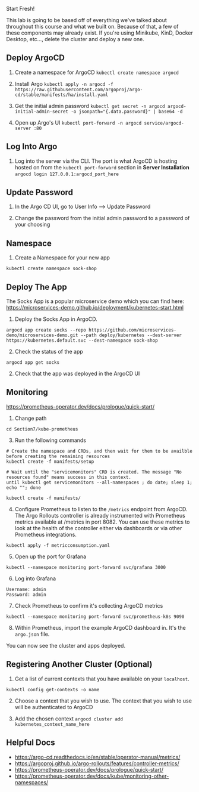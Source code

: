 Start Fresh! 

This lab is going to be based off of everything we've talked about throughout this course and what we built on. Because of that, a few of these components may already exist. If you're using Minikube, KinD, Docker Desktop, etc..., delete the cluster and deploy a new one.

## Deploy ArgoCD

1. Create a namespace for ArgoCD
`kubectl create namespace argocd`

2. Install Argo
`kubectl apply -n argocd -f https://raw.githubusercontent.com/argoproj/argo-cd/stable/manifests/ha/install.yaml`

3. Get the initial admin password
`kubectl get secret -n argocd argocd-initial-admin-secret -o jsonpath="{.data.password}" | base64 -d`

4. Open up Argo's UI
`kubectl port-forward -n argocd service/argocd-server :80`

## Log Into Argo
1. Log into the server via the CLI. The port is what ArgoCD is hosting hosted on from the `kubectl port-forward` section in **Server Installation**
`argocd login 127.0.0.1:argocd_port_here`

## Update Password
1. In the Argo CD UI, go to User Info --> Update Password

2. Change the password from the initial admin password to a password of your choosing

## Namespace

1. Create a Namespace for your new app
```
kubectl create namespace sock-shop
```

## Deploy The App

The Socks App is a popular microservice demo which you can find here: https://microservices-demo.github.io/deployment/kubernetes-start.html

1. Deploy the Socks App in ArgoCD.
```
argocd app create socks --repo https://github.com/microservices-demo/microservices-demo.git --path deploy/kubernetes --dest-server https://kubernetes.default.svc --dest-namespace sock-shop
```

2. Check the status of the app
```
argocd app get socks
```

2. Check that the app was deployed in the ArgoCD UI

## Monitoring
https://prometheus-operator.dev/docs/prologue/quick-start/

1. Change path
```
cd Section7/kube-prometheus
```

3. Run the following commands
```
# Create the namespace and CRDs, and then wait for them to be availble before creating the remaining resources
kubectl create -f manifests/setup

# Wait until the "servicemonitors" CRD is created. The message "No resources found" means success in this context.
until kubectl get servicemonitors --all-namespaces ; do date; sleep 1; echo ""; done

kubectl create -f manifests/
```

4. Configure Prometheus to listen to the `/metrics` endpoint from ArgoCD. The Argo Rollouts controller is already instrumented with Prometheus metrics available at /metrics in port 8082. You can use these metrics to look at the health of the controller either via dashboards or via other Prometheus integrations.

```
kubectl apply -f metricconsumption.yaml
```

5. Open up the port for Grafana
```
kubectl --namespace monitoring port-forward svc/grafana 3000
```

6. Log into Grafana
```
Username: admin
Password: admin
```

7. Check Prometheus to confirm it's collecting ArgoCD metrics
```
kubectl --namespace monitoring port-forward svc/prometheus-k8s 9090
```

8. Within Prometheus, import the example ArgoCD dashboard in. It's the `argo.json` file.

You can now see the cluster and apps deployed.

## Registering Another Cluster (Optional)

1. Get a list of current contexts that you have available on your `localhost`.

`kubectl config get-contexts -o name`

2. Choose a context that you wish to use. The context that you wish to use will be authenticated to ArgoCD

3. Add the chosen context
`argocd cluster add kubernetes_context_name_here`

## Helpful Docs
- https://argo-cd.readthedocs.io/en/stable/operator-manual/metrics/
- https://argoproj.github.io/argo-rollouts/features/controller-metrics/
- https://prometheus-operator.dev/docs/prologue/quick-start/
- https://prometheus-operator.dev/docs/kube/monitoring-other-namespaces/
